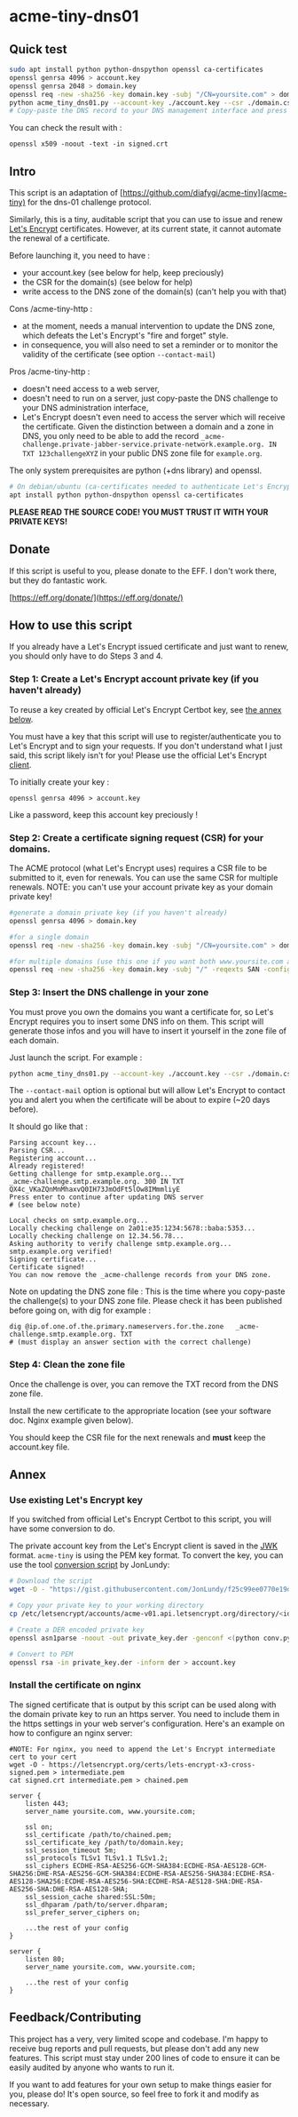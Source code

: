 # acme-tiny-dns01

## Quick test
```sh
sudo apt install python python-dnspython openssl ca-certificates
openssl genrsa 4096 > account.key
openssl genrsa 2048 > domain.key
openssl req -new -sha256 -key domain.key -subj "/CN=yoursite.com" > domain.csr
python acme_tiny_dns01.py --account-key ./account.key --csr ./domain.csr --ca "https://acme-staging.api.letsencrypt.org" --quiet > ./signed.crt
# Copy-paste the DNS record to your DNS management interface and press [enter]
```

You can check the result with :
```
openssl x509 -noout -text -in signed.crt
```


## Intro

This script is an adaptation of [https://github.com/diafygi/acme-tiny](acme-tiny)
for the dns-01 challenge protocol.

Similarly, this is a tiny, auditable script that you can use to issue
and renew [Let's Encrypt](https://letsencrypt.org/) certificates.
However, at its current state, it cannot automate the renewal of a certificate.

Before launching it, you need to have :
* your account.key (see below for help, keep preciously)
* the CSR for the domain(s) (see below for help)
* write access to the DNS zone of the domain(s) (can't help you with that)

Cons /acme-tiny-http :
* at the moment, needs a manual intervention to update the DNS zone, which defeats the Let's Encrypt's "fire and forget" style.
* in consequence, you will also need to set a reminder or to monitor the validity of the certificate (see option `--contact-mail`)

Pros /acme-tiny-http :
* doesn't need access to a web server,
* doesn't need to run on a server, just copy-paste the DNS challenge to your DNS administration interface,
* Let's Encrypt doesn't even need to access the server which will receive the certificate. Given the distinction between a domain and a zone in DNS, you only need to be able to add the record `_acme-challenge.private-jabber-service.private-network.example.org. IN TXT 123challengeXYZ` in your public DNS zone file for `example.org`.

The only system prerequisites are python (+dns library) and openssl.
```sh
# On debian/ubuntu (ca-certificates needed to authenticate Let's Encrypt HTTPS servers)
apt install python python-dnspython openssl ca-certificates
```

**PLEASE READ THE SOURCE CODE! YOU MUST TRUST IT WITH YOUR PRIVATE KEYS!**

## Donate

If this script is useful to you, please donate to the EFF. I don't work there,
but they do fantastic work.

[https://eff.org/donate/](https://eff.org/donate/)

## How to use this script

If you already have a Let's Encrypt issued certificate and just want to renew,
you should only have to do Steps 3 and 4.

### Step 1: Create a Let's Encrypt account private key (if you haven't already)

To reuse a key created by official Let's Encrypt Certbot key, see
[the annex below](#user-content-use-existing-lets-encrypt-key).

You must have a key that this script will use to register/authenticate you
to Let's Encrypt and to sign your requests. If you don't understand what I
just said, this script likely isn't for you! Please use the official Let's Encrypt
[client](https://github.com/certbot/certbot).

To initially create your key :
```
openssl genrsa 4096 > account.key
```
Like a password, keep this account key preciously !


### Step 2: Create a certificate signing request (CSR) for your domains.

The ACME protocol (what Let's Encrypt uses) requires a CSR file to be submitted
to it, even for renewals. You can use the same CSR for multiple renewals. NOTE:
you can't use your account private key as your domain private key!

```sh
#generate a domain private key (if you haven't already)
openssl genrsa 4096 > domain.key
```

```sh
#for a single domain
openssl req -new -sha256 -key domain.key -subj "/CN=yoursite.com" > domain.csr

#for multiple domains (use this one if you want both www.yoursite.com and yoursite.com)
openssl req -new -sha256 -key domain.key -subj "/" -reqexts SAN -config <(cat /etc/ssl/openssl.cnf <(printf "[SAN]\nsubjectAltName=DNS:yoursite.com,DNS:www.yoursite.com")) > domain.csr
```

### Step 3: Insert the DNS challenge in your zone

You must prove you own the domains you want a certificate for, so Let's Encrypt
requires you to insert some DNS info on them. This script will generate those
infos and you will have to insert it yourself in the zone file of each domain.

Just launch the script. For example :
```sh
python acme_tiny_dns01.py --account-key ./account.key --csr ./domain.csr --contact-mail webmaster@example.org > ./signed.crt
```
The `--contact-mail` option is optional but will allow Let's Encrypt to
contact you and alert you when the certificate will be about to expire
(~20 days before).

It should go like that :
```
Parsing account key...
Parsing CSR...
Registering account...
Already registered!
Getting challenge for smtp.example.org...
_acme-challenge.smtp.example.org. 300 IN TXT QX4c_VKaZQnMnMhaxvQ0IH73JmOdFt5lOw8IMmmliyE
Press enter to continue after updating DNS server
# (see below note)

Local checks on smtp.example.org...
Locally checking challenge on 2a01:e35:1234:5678::baba:5353...
Locally checking challenge on 12.34.56.78...
Asking authority to verify challenge smtp.example.org...
smtp.example.org verified!
Signing certificate...
Certificate signed!
You can now remove the _acme-challenge records from your DNS zone.
```

Note on updating the DNS zone file :
This is the time where you copy-paste the challenge(s) to your DNS zone file.
Please check it has been published before going on, with dig for example :
```
dig @ip.of.one.of.the.primary.nameservers.for.the.zone   _acme-challenge.smtp.example.org. TXT
# (must display an answer section with the correct challenge)
```

### Step 4: Clean the zone file

Once the challenge is over, you can remove the TXT record from the DNS zone file.

Install the new certificate to the appropriate location (see your software doc.
Nginx example given below).

You should keep the CSR file for the next renewals and **must** keep the account.key file.

## Annex
### Use existing Let's Encrypt key
If you switched from official Let's Encrypt Certbot to this script, you will have
some conversion to do.

The private account key from the Let's Encrypt client is saved in the
[JWK](https://tools.ietf.org/html/rfc7517) format. `acme-tiny` is using the PEM
key format. To convert the key, you can use the tool
[conversion script](https://gist.github.com/JonLundy/f25c99ee0770e19dc595) by JonLundy:

```sh
# Download the script
wget -O - "https://gist.githubusercontent.com/JonLundy/f25c99ee0770e19dc595/raw/6035c1c8938fae85810de6aad1ecf6e2db663e26/conv.py" > conv.py

# Copy your private key to your working directory
cp /etc/letsencrypt/accounts/acme-v01.api.letsencrypt.org/directory/<id>/private_key.json private_key.json

# Create a DER encoded private key
openssl asn1parse -noout -out private_key.der -genconf <(python conv.py private_key.json)

# Convert to PEM
openssl rsa -in private_key.der -inform der > account.key
```

### Install the certificate on nginx

The signed certificate that is output by this script can be used along
with the domain private key to run an https server. You need to include them in the
https settings in your web server's configuration. Here's an example on how to
configure an nginx server:

```
#NOTE: For nginx, you need to append the Let's Encrypt intermediate cert to your cert
wget -O - https://letsencrypt.org/certs/lets-encrypt-x3-cross-signed.pem > intermediate.pem
cat signed.crt intermediate.pem > chained.pem
```

```nginx
server {
    listen 443;
    server_name yoursite.com, www.yoursite.com;

    ssl on;
    ssl_certificate /path/to/chained.pem;
    ssl_certificate_key /path/to/domain.key;
    ssl_session_timeout 5m;
    ssl_protocols TLSv1 TLSv1.1 TLSv1.2;
    ssl_ciphers ECDHE-RSA-AES256-GCM-SHA384:ECDHE-RSA-AES128-GCM-SHA256:DHE-RSA-AES256-GCM-SHA384:ECDHE-RSA-AES256-SHA384:ECDHE-RSA-AES128-SHA256:ECDHE-RSA-AES256-SHA:ECDHE-RSA-AES128-SHA:DHE-RSA-AES256-SHA:DHE-RSA-AES128-SHA;
    ssl_session_cache shared:SSL:50m;
    ssl_dhparam /path/to/server.dhparam;
    ssl_prefer_server_ciphers on;

    ...the rest of your config
}

server {
    listen 80;
    server_name yoursite.com, www.yoursite.com;

    ...the rest of your config
}
```

## Feedback/Contributing

This project has a very, very limited scope and codebase. I'm happy to receive
bug reports and pull requests, but please don't add any new features. This
script must stay under 200 lines of code to ensure it can be easily audited by
anyone who wants to run it.

If you want to add features for your own setup to make things easier for you,
please do! It's open source, so feel free to fork it and modify as necessary.
